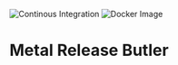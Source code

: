 ![Continous Integration](https://github.com/MetalDetectorRocks/metal-release-butler/workflows/Continous%20Integration/badge.svg)
![Docker Image](https://github.com/MetalDetectorRocks/metal-release-butler/workflows/Docker%20Image/badge.svg)

# Metal Release Butler
